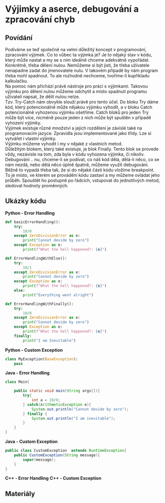 Výjimky a aserce, debugování a zpracování chyb
===

Povídání
---

Podíváme se teď společně na velmi důležitý koncept v programování, zpracování výjimek. Co to vůbec ta výjimka je? Je to nějaký stav v kódu, který může nastat a my se s ním ideálně chceme adekvátně vypořádat. Konkrétně, třeba dělení nulou. Nemůžeme si být jisti, že třeba uživatele nenapadne zadat do jmenovatele nulu. V takovém případě by nám program třeba mohl spadnout. To ale rozhodně nechceme, tvoříme-li kupříkladu kalkulačku.                  
Na pomoc nám přichází právě nástroje pro práci s výjimkami. Takovou výjimku pro dělení nulou můžeme odchytit a místo spadnutí programu uživateli napsat, že dělit nulou nelze.              
Tzv. Try-Catch nám obvykle slouží právě pro tento účel. Do bloku Try dáme kód, který potencionálně může nějakou výjimku vyhodit, a v bloku Catch potencionálně vyhozenou výjimku ošetříme. Catch bloků pro jeden Try může být více, nicméně pouze jeden z nich může být spuštěn v případě vyhození výjimky.             
Výjimek existuje různé množství a jejich rozdělení je závislé také na programovacím jazyce. Zpravidla jsou implementované jako třídy. Lze si vytvářet i vlastní výjimky.                
Výjimku můžeme vyhodit i my v nějaké z vlastních metod.             
Důležitým blokem, který také existuje, je blok Finally. Tento blok se provede vždy, nezávisle na tom, zda byla v kódu vyhozena výjimka, či nikoliv.             
Debugování .. nu, chceme-li se podívat, co náš kód dělá, dělá-li něco, co se nám nezdá, nebo dělá něco úplně špatně, můžeme využít debugování. Běžně to vypadá třeba tak, že si do nějaké části kódu vložíme breakpoint. To je místo, ve kterém se provádění kódu zastaví a my můžeme ovládat jeho průběh. Spouštět ho postupně po řádcích, vstupovat do jednotlivých metod, sledovat hodnoty proměnných.

Ukázky kódu
---

**Python - Error Handling**

```Python
def basicErrorHandling():
    try:
        10/0
    except ZeroDivisionError as e:
        print("Cannot devide by zero")
    except Exception as e:
        print(f"What the hell happened?: {e}")

def ErrorHandlingWithElse():
    try:
        10/1
    except ZeroDivisionError as e:
        print("Cannot devide by zero")
    except Exception as e:
        print(f"What the hell happened?: {e}")
    else:
        print("Everything went alright")

def ErrorHandlingWithFinally():
    try:
        10/0
    except ZeroDivisionError as e:
        print("Cannot devide by zero")
    except Exception as e:
        print(f"What the hell happened?: {e}")
    finally:
        print("I am Inevitable")
```

**Python - Custom Exception**

```Python
class MyException(BaseException):
    pass
```

**Java - Error Handling**

```Java 
class Main{

    public static void main(String args[]){
        try{
            int a = 10/0;
        } catch(ArithmeticException e){
            System.out.println("Cannot devide by zero");
        } finally {
            System.out.println("I am inevitable");
        }
    }
}
```

**Java - Custom Exception**

```Java
public class CustomException  extends RuntimeException{
    public CustomException(String message){
        super(message);
    }
}

```

**C++ - Error Handling**
**C++ - Custom Exception**

Materiály
---
